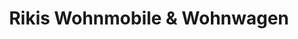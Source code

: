 ---
title: "Rikis Wohnmobile & Wohnwagen"
url: /schifferstadt/rikis-wohnmobile-und-wohnwagen/
shop: Wohnwagen
---